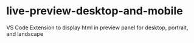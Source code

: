 # live-preview-desktop-and-mobile
VS Code Extension to display html in preview panel for desktop, portrait, and landscape
